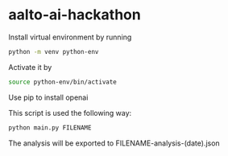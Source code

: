 # aalto-ai-hackathon
Install virtual environment by running
```bash
python -m venv python-env
```

Activate it by
```bash
source python-env/bin/activate
```

Use pip to install openai

This script is used the following way:
```bash
python main.py FILENAME
```

The analysis will be exported to FILENAME-analysis-(date).json
